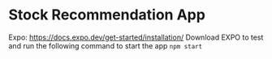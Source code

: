 # Stock Recommendation App

Expo: https://docs.expo.dev/get-started/installation/
Download EXPO to test and run the following command to start the app `npm start` 
